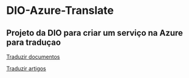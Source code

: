 # DIO-Azure-Translate

## Projeto da DIO para criar um serviço na Azure para traduçao 

[Traduzir documentos](https://colab.research.google.com/drive/1iLrGH1BqqkdCGgZ8WzNgPj2iWoAHhGSa?usp=sharing)

[Traduzir artigos](https://colab.research.google.com/drive/17QDLzpi6y8HLuPuL_ke_j999w-jBTts3?usp=sharing)
